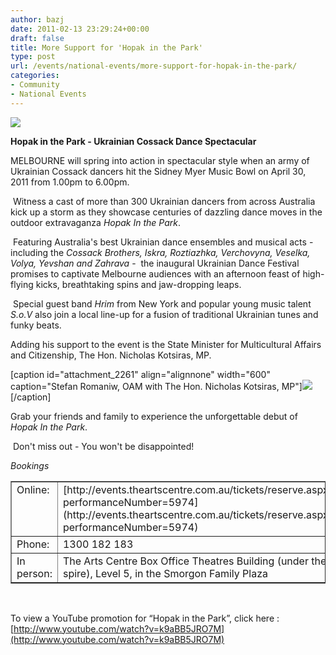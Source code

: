 ```yaml
---
author: bazj
date: 2011-02-13 23:29:24+00:00
draft: false
title: More Support for 'Hopak in the Park'
type: post
url: /events/national-events/more-support-for-hopak-in-the-park/
categories:
- Community
- National Events
---
```


[![](http://www.ozeukes.com/wp-content/uploads/2011/02/Final-Hopak-in-the-Park-A4-v2-thumbnail1.jpg)
](http://www.ozeukes.com/wp-content/uploads/2011/02/Final-Hopak-in-the-Park-A4-v2-thumbnail1.jpg)


**Hopak in the Park - Ukrainian Cossack Dance Spectacular**


MELBOURNE will spring into action in spectacular style when an army of Ukrainian Cossack dancers hit the Sidney Myer Music Bowl on April 30, 2011 from 1.00pm to 6.00pm.

 Witness a cast of more than 300 Ukrainian dancers from across Australia kick up a storm as they showcase centuries of dazzling dance moves in the outdoor extravaganza _Hopak In the Park_.

 Featuring Australia's best Ukrainian dance ensembles and musical acts - including the _Cossack Brothers, Iskra, Roztiazhka, Verchovyna, Veselka, Volya, Yevshan and Zahrava_ -  the inaugural Ukrainian Dance Festival promises to captivate Melbourne audiences with an afternoon feast of high-flying kicks, breathtaking spins and jaw-dropping leaps.

 Special guest band _Hrim_ from New York and popular young music talent _S.o.V_ also join a local line-up for a fusion of traditional Ukrainian tunes and funky beats.

Adding his support to the event is the State Minister for Multicultural Affairs and Citizenship, The Hon. Nicholas Kotsiras, MP.

[caption id="attachment_2261" align="alignnone" width="600" caption="Stefan Romaniw, OAM with The Hon. Nicholas Kotsiras, MP"][![](http://www.ozeukes.com/wp-content/uploads/2011/02/Hopak_in_the_Park-007-Nicholas-Kotsiras-600pxl.jpg)
](http://www.ozeukes.com/wp-content/uploads/2011/02/Hopak_in_the_Park-007-Nicholas-Kotsiras-600pxl.jpg)[/caption]

Grab your friends and family to experience the unforgettable debut of _Hopak In the Park_.

 Don't miss out - You won't be disappointed!

_Bookings_
<table cellpadding="0" cellspacing="0" border="1" >
<tbody >
<tr >

<td width="104" valign="top" >Online:
</td>

<td width="718" valign="top" >[http://events.theartscentre.com.au/tickets/reserve.aspx?performanceNumber=5974](http://events.theartscentre.com.au/tickets/reserve.aspx?performanceNumber=5974)
</td>
</tr>
<tr >

<td width="104" valign="top" >Phone:
</td>

<td width="718" valign="top" >1300 182 183
</td>
</tr>
<tr >

<td width="104" valign="top" >In person:
</td>

<td width="718" valign="top" >The Arts Centre Box Office
Theatres Building (under the spire),
Level 5, in the Smorgon Family Plaza
</td>
</tr>
</tbody>
</table>
 

To view a YouTube promotion for “Hopak in the Park”, click here : [http://www.youtube.com/watch?v=k9aBB5JRO7M](http://www.youtube.com/watch?v=k9aBB5JRO7M)
